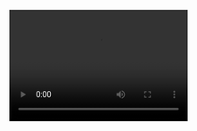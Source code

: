 <video src="https://giphy.com/gifs/wnLMBSSITvQE8/html5" width="320" height="200" controls preload></video>
